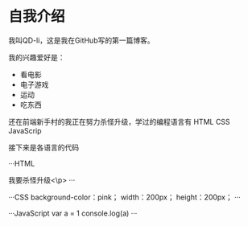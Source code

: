 # 自我介绍
我叫QD-li，这是我在GitHub写的第一篇博客。

我的兴趣爱好是：

* 看电影
* 电子游戏
* 运动
* 吃东西

还在前端新手村的我正在努力杀怪升级，学过的编程语言有 HTML CSS JavaScrip

接下来是各语言的代码

···HTML
<p>我要杀怪升级<\p>
···

···CSS
background-color：pink；
width：200px；
height：200px；
···

···JavaScript
var a = 1
console.log(a)
···
